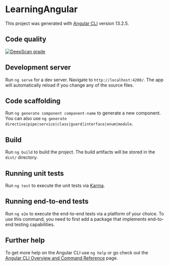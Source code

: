 # LearningAngular

This project was generated with [Angular CLI](https://github.com/angular/angular-cli) version 13.2.5.

## Code quality

[![DeepScan grade](https://deepscan.io/api/teams/17074/projects/20423/branches/556039/badge/grade.svg)](https://deepscan.io/dashboard#view=project&tid=17074&pid=20423&bid=556039)

## Development server

Run `ng serve` for a dev server. Navigate to `http://localhost:4200/`. The app will automatically reload if you change any of the source files.

## Code scaffolding

Run `ng generate component component-name` to generate a new component. You can also use `ng generate directive|pipe|service|class|guard|interface|enum|module`.

## Build

Run `ng build` to build the project. The build artifacts will be stored in the `dist/` directory.

## Running unit tests

Run `ng test` to execute the unit tests via [Karma](https://karma-runner.github.io).

## Running end-to-end tests

Run `ng e2e` to execute the end-to-end tests via a platform of your choice. To use this command, you need to first add a package that implements end-to-end testing capabilities.

## Further help

To get more help on the Angular CLI use `ng help` or go check out the [Angular CLI Overview and Command Reference](https://angular.io/cli) page.
